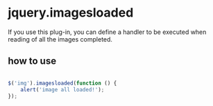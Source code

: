 jquery.imagesloaded
===

If you use this plug-in, you can define a handler to be executed when reading of
all the images completed.

## how to use

```javascript

$('img').imagesloaded(function () {
    alert('image all loaded!');
});
```
